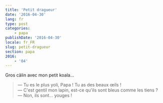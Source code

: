 ```yaml
---
title: 'Petit dragueur'
date: '2016-04-30'
lang: fr
type: post
categories:
    - papa
publishDate: '2016-04-30'
locale: fr_FR
slug: petit-dragueur
section: papa
2016:
    - '04'
---
```


Gros câlin avec mon petit koala…

<!--more-->

> — Tu es le plus yoli, Papa ! Tu as des beaux œils !  
> — C'est gentil mon lapin, est-ce qu'ils sont bleus comme les tiens ?  
> — Non, ils sont… youges !
